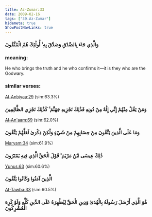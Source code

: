 ```yaml
---
title: Az-Zumar:33
date: 2009-02-16
tags: ["39.Az-Zumar"]
hidemeta: true 
ShowPostNavLinks: true 
---
```

### وَالَّذِي جَاءَ بِالصِّدْقِ وَصَدَّقَ بِهِ ۙ أُولَٰئِكَ هُمُ الْمُتَّقُونَ
### meaning: 
He who brings the truth and he who confirms it—it is they who are the Godwary.
### similar verses: 

[Al-Anbiyaa:29](/21/29) (sim:63.3%)

### وَمَنْ يَقُلْ مِنْهُمْ إِنِّي إِلَٰهٌ مِنْ دُونِهِ فَذَٰلِكَ نَجْزِيهِ جَهَنَّمَ ۚ كَذَٰلِكَ نَجْزِي الظَّالِمِينَ

[Al-An'aam:69](/6/69) (sim:62.0%)

### وَمَا عَلَى الَّذِينَ يَتَّقُونَ مِنْ حِسَابِهِمْ مِنْ شَيْءٍ وَلَٰكِنْ ذِكْرَىٰ لَعَلَّهُمْ يَتَّقُونَ

[Maryam:34](/19/34) (sim:61.9%)

### ذَٰلِكَ عِيسَى ابْنُ مَرْيَمَ ۚ قَوْلَ الْحَقِّ الَّذِي فِيهِ يَمْتَرُونَ

[Yunus:63](/10/63) (sim:60.6%)

### الَّذِينَ آمَنُوا وَكَانُوا يَتَّقُونَ

[At-Tawba:33](/9/33) (sim:60.5%)

### هُوَ الَّذِي أَرْسَلَ رَسُولَهُ بِالْهُدَىٰ وَدِينِ الْحَقِّ لِيُظْهِرَهُ عَلَى الدِّينِ كُلِّهِ وَلَوْ كَرِهَ الْمُشْرِكُونَ
